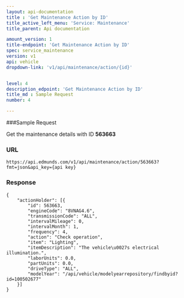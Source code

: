 ```yaml
---
layout: api-documentation
title : 'Get Maintenance Action by ID'
title_active_left_menu: 'Service: Maintenance'
title_parent: Api documentation

amount_version: 1
title-endpoint: 'Get Maintenance Action by ID'
spec: service_maintenance
version: v1
api: vehicle
dropdown-link: 'v1/api/maintenance/action/{id}'


level: 4
description_edpoint: 'Get Maintenance Action by ID'
title_md : Sample Request
number: 4

---
```


###Sample Request

Get the maintenance details with ID **563663**
	
### URL

	https://api.edmunds.com/v1/api/maintenance/action/563663?fmt=json&api_key={api key}
	
### Response

	{
	    "actionHolder": [{
	        "id": 563663,
	        "engineCode": "8VNAG4.6",
	        "transmissionCode": "ALL",
	        "intervalMileage": 0,
	        "intervalMonth": 1,
	        "frequency": 4,
	        "action": "Check operation",
	        "item": "Lighting",
	        "itemDescription": "The vehicle\u0027s electrical illumination.",
	        "laborUnits": 0.0,
	        "partUnits": 0.0,
	        "driveType": "ALL",
	        "modelYear": "/api/vehicle/modelyearrepository/findbyid?id=100502677"
	    }]
	}